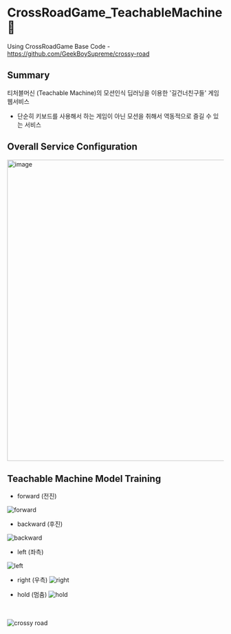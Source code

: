 # CrossRoadGame_TeachableMachine 🐓
Using CrossRoadGame Base Code - https://github.com/GeekBoySupreme/crossy-road

## Summary
티처블머신 (Teachable Machine)의 모션인식 딥러닝을 이용한 '길건너친구들' 게임 웹서비스

- 단순히 키보드를 사용해서 하는 게임이 아닌 모션을 취해서 역동적으로 즐길 수 있는 서비스

## Overall Service Configuration
<img width="700" alt="image" src="https://github.com/Seong-A/CrossRoadGame_TeachableMachine/assets/83965377/19d5dbba-218f-42be-9b7e-d76ba26cb501">

## Teachable Machine Model Training
- forward (전진)
  
![forward](https://github.com/Seong-A/CrossRoadGame_TeachableMachine/assets/83965377/a0a1654f-579c-4eb9-90a6-a529f708aa67)

- backward (후진)
  
![backward](https://github.com/Seong-A/CrossRoadGame_TeachableMachine/assets/83965377/eec35915-032f-4e45-b7fd-c2e7210b81a8)

- left (좌측)

![left](https://github.com/Seong-A/CrossRoadGame_TeachableMachine/assets/83965377/881c8a80-56b6-4d9c-8de2-8e2adcd1cc10)

- right (우측)
![right](https://github.com/Seong-A/CrossRoadGame_TeachableMachine/assets/83965377/bc46c4f6-8353-483f-92a9-4ad471ee79ea)

- hold (멈춤)
![hold](https://github.com/Seong-A/CrossRoadGame_TeachableMachine/assets/83965377/b4348d16-0921-4abe-be72-1a7b1e14cce7)


</br></br>
![crossy road](https://user-images.githubusercontent.com/15321738/89792114-c0aad600-db41-11ea-92de-437b0aae65a1.PNG)

